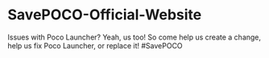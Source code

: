 # SavePOCO-Official-Website
Issues with Poco Launcher? Yeah, us too! So come help us create a change, help us fix Poco Launcher, or replace it! #SavePOCO
